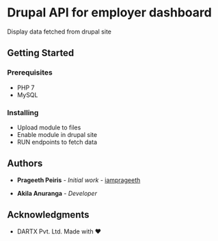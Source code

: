 # Drupal API for employer dashboard

Display data fetched from drupal site

## Getting Started

### Prerequisites

- PHP 7
- MySQL

### Installing

- Upload module to files
- Enable module in drupal site
- RUN endpoints to fetch data


## Authors

* **Prageeth Peiris** - *Initial work* - [iamprageeth](https://github.com/iamprageeth)

* **Akila Anuranga** - *Developer*





## Acknowledgments

* DARTX Pvt. Ltd. Made with ❤
